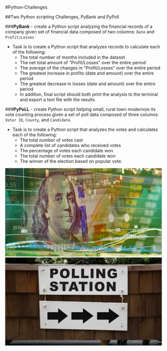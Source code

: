#Python-Challenges

##Two Python scripting Challenges, PyBank and PyPoll
  
###**PyBank** - create a Python script analyzing the financial records of a company given set of financial data composed of two columns: `Date` and `Profit/Losses`

* Task is to create a Python script that analyzes records to calculate each of the following:
  * The total number of months included in the dataset
  * The net total amount of "Profit/Losses" over the entire period
  * The average of the changes in "Profit/Losses" over the entire period
  * The greatest increase in profits (date and amount) over the entire period
  * The greatest decrease in losses (date and amount) over the entire period
  * In addition, final script should both print the analysis to the terminal and export a text file with the results
  
###**PyPoLL** - create Python script helping small, rural town modernize its vote counting process given a set of poll data composed of three columns: `Voter ID`, `County`, and `Candidate`. 
  
 * Task is to create a Python script that analyzes the votes and calculates each of the following:
    * The total number of votes cast
    * A complete list of candidates who received votes
    * The percentage of votes each candidate won
    * The total number of votes each candidate won
    * The winner of the election based on popular vote.
  
![alt test](https://github.com/jeffhoffmanmba/python-challenge/blob/master/PyBank/revenue-per-lead.png)
![alt test](https://github.com/jeffhoffmanmba/python-challenge/blob/master/PyPoll/img_Vote_counting.png)
